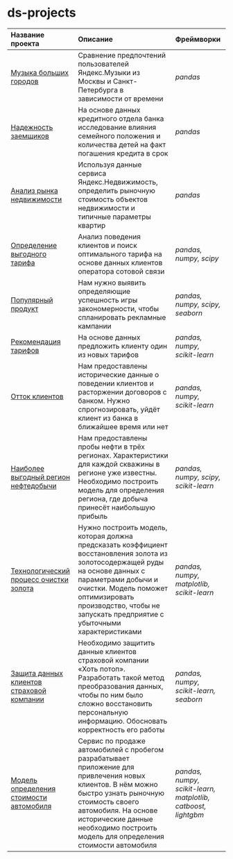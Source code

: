 
# ds-projects
| Название проекта      | Описание               | Фреймворки                  |
| :-------------------- | :--------------------- |:--------------------------- |
| [Музыка больших городов](music_preference) | Сравнение предпочтений пользователей Яндекс.Музыки из Москвы и Санкт-Петербурга в зависимости от времени | *pandas* || :--| :-------------------- | :--------------------- |:--------------------------- |
| [Надежность заемщиков](bank_borrowers) | На основе данных кредитного отдела банка исследование влияния семейного положения и количества детей на факт погашения кредита в срок | *pandas* |
| [Анализ рынка недвижимости](real_estate) | Используя данные сервиса Яндекс.Недвижимость, определить рыночную стоимость объектов недвижимости и типичные параметры квартир | *pandas* |
| [Определение выгодного тарифа](telecom_tariffs) | Анализ поведения клиентов и поиск оптимального тарифа на основе данных клиентов оператора сотовой связи | *pandas, numpy, scipy* |
| [Популярный продукт](games) | Нам нужно выявить определяющие успешность игры закономерности, чтобы спланировать рекламные кампании | *pandas, numpy, scipy, seaborn* |
| [Рекомендация тарифов](telecom_users_target) | На основе данных предложить клиенту один из новых тарифов | *pandas, numpy, scikit-learn* |
| [Отток клиентов](bank_customer_churn) | Нам предоставлены исторические данные о поведении клиентов и расторжении договоров с банком. Нужно спрогнозировать, уйдёт клиент из банка в ближайшее время или нет | *pandas, numpy, scikit-learn* |
| [Наиболее выгодный регион нефтедобычи](geo_oil_location) | Нам предоставлены пробы нефти в трёх регионах. Характеристики для каждой скважины в регионе уже известны. Необходимо построить модель для определения региона, где добыча принесёт наибольшую прибыль | *pandas, numpy, scipy, scikit-learn* |
| [Технологический процесс очистки золота](gold_recovery) | Нужно построить модель, которая должна предсказать коэффициент восстановления золота из золотосодержащей руды на основе данных с параметрами добычи и очистки. Модель поможет оптимизировать производство, чтобы не запускать предприятие с убыточными характеристиками | *pandas, numpy, matplotlib, scikit-learn* |
| [Защита данных клиентов страховой компании](insurance) | Необходимо защитить данные клиентов страховой компании «Хоть потоп». Разработать такой метод преобразования данных, чтобы по ним было сложно восстановить персональную информацию. Обосновать корректность его работы | *pandas, numpy, scikit-learn, seaborn* |
| [Модель определения стоимости автомобиля](autos_price) | Сервис по продаже автомобилей с пробегом  разрабатывает приложение для привлечения новых клиентов. В нём можно быстро узнать рыночную стоимость своего автомобиля. На основе исторические данные необходимо построить модель для определения стоимости автомобиля | *pandas, numpy, scikit-learn, matplotlib, catboost, lightgbm* |
